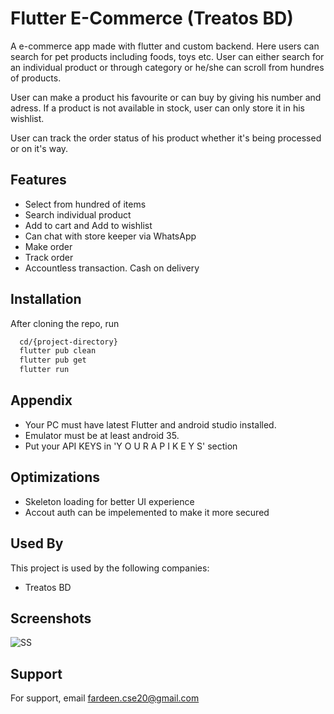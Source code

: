 
# Flutter E-Commerce (Treatos BD)

A e-commerce app made with flutter and custom backend. Here users can search for pet products including foods, toys etc. User can either search for an individual product or through category or he/she can scroll from hundres of products. 

User can make a product his favourite or can buy by giving his number and adress. If a product is not available in stock, user can only store it in his wishlist. 

User can track the order status of his product whether it's being processed or on it's way. 




## Features

- Select from hundred of items
- Search individual product
- Add to cart and Add to wishlist
- Can chat with store keeper via WhatsApp
- Make order 
- Track order
- Accountless transaction. Cash on delivery

## Installation

After cloning the repo, run 

```bash
  cd/{project-directory}
  flutter pub clean
  flutter pub get
  flutter run
```
    
## Appendix

- Your PC must have latest Flutter and android studio installed.
- Emulator must be at least android 35.
- Put your API KEYS in 'Y O U R  A P I  K E Y S' section


## Optimizations

- Skeleton loading for better UI experience
- Accout auth can be impelemented to make it more secured


## Used By

This project is used by the following companies:

- Treatos BD



## Screenshots

![SS](treatos_bd\assets\ss.png)


## Support

For support, email fardeen.cse20@gmail.com



